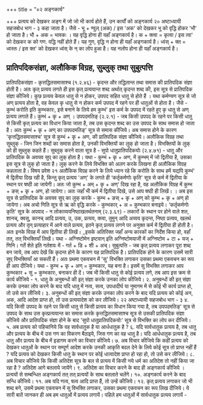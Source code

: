 +++
title = "०२ अङ्गकार्य"

+++
प्रत्यय को देखकर अङ्ग में जो जो भी कार्य होते हैं, उन कार्यों को अङ्गकार्य
२०
अष्टाध्यायी सहजबोध भाग - ३
कहा जाता है। जैसे - भू + ण्वुल् (अक) / इस 'अक' को देखकर भू को वृद्धि होकर 'भौ' हो जाता है। भौ + अक = भावकः । यह वृद्धि होना ही यहाँ अङ्गकार्य है।
क + क्त्वा = कृत्वा / इस त्वा' को देखकर क को गण. वद्धि नहीं होते हैं। यह गुण, वृद्धि न होना ही यहाँ अङ्गकार्य है।
ध्वंस् + क्त = ध्वस्तः / इस क्त' को देखकर ध्वंस् के न् का लोप हुआ है। यह नलोप होना ही यहाँ अङ्गकार्य है।
## प्रातिपदिकसंज्ञा, अलौकिक विग्रह, सुब्लुक् तथा सुबुत्पत्ति  
प्रातिपदिकसंज्ञा -
कृत्तद्धितसमासाश्च (१.२.४६) - कृदन्त और तद्धितान्त तथा समास की प्रातिपदिक संज्ञा होती है। अतः कृत् प्रत्यय लगते ही इस कृत् प्रत्ययान्त शब्द अर्थात् कृदन्त
शब्द की, इस सूत्र से प्रातिपदिक संज्ञा कीजिये।
कुछ प्रत्यय केवल धातु से न होकर, उपपद सहित धातु से होते हैं । यथा कर्मण्यण सूत्र से जो अण् प्रत्यय होता है, वह केवल कृ धातु से न होकर कर्म उपपद में रहने पर ही धातुओं से होता है। जैसे - कुम्भं करोति इति कुम्भकारः, इसे बनाने के लिये हम कुम्भं' इस कर्म के उपपद में रहते हुए कृ धातु से अण् प्रत्यय लगाते हैं। कुम्भं + कृ + अण् ।
उपपदमतिङ् (२.२.१) - जब किसी उपपद के रहने पर किसी धातु से किसी कृत् प्रत्यय का विधान किया जाता है, तब उस कृदन्त शब्द का उस उपपद के साथ समास हो जाता है। अतः कुम्भं + कृ + अण् का उपपदमतिङ्' सूत्र से समास कीजिये। अब समास होने के कारण 'कृत्तद्धितसमासाश्च' सूत्र से कुम्भं + कृ + अण, की प्रातिपदिक संज्ञा कीजिये।
अलौकिक विग्रह तथा सुब्लुक् -
जिन जिन शब्दों का समास होता है, उनकी विभक्तियों का लुक् हो जाता है। विभक्तियों के लुक् को ही सुब्लुक् कहते हैं। सुब्लुक् करने वाला सूत्र है -
सुपो धातुप्रातिपदिकयोः (२.४.७१) - धातु और प्रातिपदिक के अवयव सुप् का लुक् होता है। यथा - कुम्भं + कृ + अण, में कुम्भम् में जो द्वितीया है, उसका इस सूत्र से लुक् हो जाता है। लुक् करने के लिये विभक्ति को अलग करके लिखना ही अलौकिक विग्रह कहलाता है।
विषय प्रवेश
२१
अलौकिक विग्रह करने के लिये ध्यान रहे कि करोति के साथ हमें यद्यपि कुम्भं' में द्वितीया दिख रही है, किन्तु कृत् प्रत्यय 'अण्' के लगते ही ‘कर्तृकर्मणोः कृति' सूत्र से कर्म में द्वितीया के स्थान पर षष्ठी आ जायेगी। अतः जो कुम्भ + अम् + कृ + अण्' दिख रहा है, वह अलौकिक विग्रह में कुम्भ + ङस् + कृ + अण, हो जायेगा। अतः जहाँ
भी कर्म में द्वितीया दिखे, उसे आप षष्ठी ही लिखें।
। अब इस सूत्र से प्रातिपदिक के अवयव सुप् का लुक् करके - कुम्भ + ङस् + कृ + अण् को कुम्भ + कृ + अण् हो जायेगा। अब अचो णिति सूत्र से ऋ को वृद्धि करके - कुम्भकार् + अ = कुम्भकार बनाइये।
‘कर्तृकर्मणोः कृति' सूत्र के अपवाद -
न लोकाव्ययनिष्ठाखलर्थतनाम् (२.३.६९) - लकारों के स्थान पर होने वाले शत, शानच्, क्वसु, कानच् आदि प्रत्यय, उ, उक, प्रत्यय, क्त्वा, तुमुन् आदि अव्यय कृदन्त, निष्ठा प्रत्यय, खलर्थ प्रत्यय और तृन् प्रत्याहार में आने वाले प्रत्यय, इतने कृत् प्रत्यय लगने पर अनुक्त कर्म में द्वितीया ही होती है। अतः इनके विग्रह में आप द्वितीया ही लिखें।
_इसके अतिरिक्त जहाँ अन्य कारकों का निर्देश किया हो, वहाँ तत्, तत् विभक्तियाँ लिखें। यथा - अग्निष्टोमेन इष्टवान् इति अग्निष्टोमयाजी में अग्निष्टोम + टा + यज् + णिनि। गर्ते शेते इति गर्तशयः में - गर्त + डि + शी + अच्।
सुबुत्पत्ति - जब कृत् प्रत्यय लगाकर पूरा शब्द बन जाये, तब आप देखें कि कृदन्त होने के कारण यह प्रातिपदिक है। प्रातिपदिक होने के कारण उसमें सारी सुप् विभक्तियाँ आ सकती हैं। अतः प्रथमा एकवचन में 'सु' विभक्ति लगाकर उसका प्रथमा एकवचन का रूप ही आप दीजिये। यथा - कुम्भ + कृ + अण् = कुम्भकार, यह बना है। इसमें सु विभक्ति लगाकर आप कुम्भकार + सु = कुम्भकारः, बनाकर ही दें।
जब भी किसी धातु से कोई प्रत्यय लगे, तब आप
इस क्रम से कार्य कीजिये - १. धातु के अनुबन्धों की इत् संज्ञा करके उनका लोप कीजिये।
२. अनुबन्धों की इत् संज्ञा करके उनका लोप करने के बाद यदि धातु में नत्व, सत्व, उपधादीर्घ या नुमागम में से कोई भी कार्य प्राप्त हो, तो उसे कर लीजिये।
३. अनुबन्धों की इत् संज्ञा करके उनका लोप करने के बाद यदि प्रत्यय को कोई अन, अक, आदि आदेश प्राप्त हो, तो उस प्रत्ययादेश को कर लीजिये।
२२
अष्टाध्यायी सहजबोध भाग - ३
४. यदि किसी उपपद के रहने पर किसी धातु से किसी प्रत्यय का विधान किया गया है, तब उपपदमतिङ्' सूत्र से उपपद के साथ उस कृत्प्रत्ययान्त का समास करके कृत्तद्धितसमासाश्च सूत्र से उसकी प्रातिपदिक संज्ञा कीजिये और प्रातिपदिक संज्ञा होने के बाद 'सुपो धातुप्रातिपदिकयोः' सूत्र से विभक्ति का लोप कर दीजिये।
५. अब प्रत्यय को पहिचानिये कि वह सार्वधातुक है या आर्धधातुक है ?
६. यदि सार्वधातुक प्रत्यय है, तब धातु और प्रत्यय के बीच में उस गण का विकरण बैठाइये, जिस गण का वह धातु है। यदि आर्धधातुक प्रत्यय है, तब धातु और प्रत्यय के बीच में इडागम करने का विचार कीजिये।
७. अब विचार कीजिये कि कहीं प्रत्यय को देखकर धातुओं के स्थान पर सम्पूर्ण आदेश करके उनकी आकृति बदल देने के लिये कोई सूत्र तो प्राप्त नहीं हैं ? यदि प्रत्यय को देखकर किसी धातु के स्थान पर कोई धात्वादेश प्राप्त हो रहा हो, तो उसे कर लीजिये।
८. अब विचार कीजिये कि किसी अतिदेश सूत्र के बल से प्रत्यय में किसी नये धर्म का अतिदेश तो नहीं किया जा रहा है ? अतिदेश आगे बतलाये जायेंगे।
९. अतिदेश का विचार करने के बाद ही अङ्गकार्य कीजिये । प्रत्ययों से सम्बन्धित अङ्गकार्य तत् तत् प्रत्ययों के साथ बतलाते चलेंगे।
१०. अङ्गकार्य करने के बाद सन्धि कीजिये। ११. अब यदि णत्व, षत्व आदि प्राप्त हैं, तो उन्हें कीजिये।
१२. कृत् प्रत्यय लगाकर जो भी शब्द बने, उसमें प्रथमा एकवचन में सु विभक्ति लगाकर, उसका प्रथमा एकवचन का रूप लिख दीजिये।
ये सारी बातें जानकर ही अब हम धातुओं में प्रत्यय लगायें। पहिले हम धातुओं में सार्वधातुक प्रत्यय लगायें -
